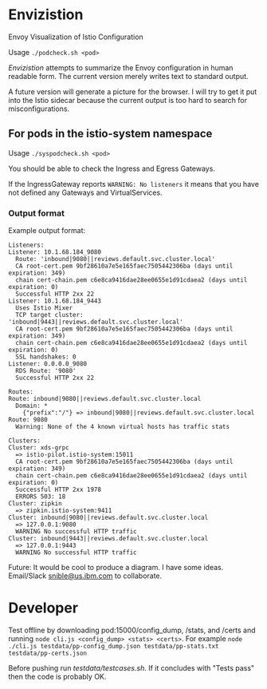 # Envizistion

Envoy Visualization of Istio Configuration

Usage `./podcheck.sh <pod>`

*Envizistion* attempts to summarize the Envoy configuration in human readable form.  The
current version merely writes text to standard output.

A future version will generate a picture for the browser.  I will try to get it put into the Istio sidecar because the current output is too hard to search for misconfigurations.

## For pods in the istio-system namespace

Usage `./syspodcheck.sh <pod>`

You should be able to check the Ingress and Egress Gateways.

If the IngressGateway reports `WARNING: No listeners` it means that you
have not defined any Gateways and VirtualServices. 

### Output format

Example output format:

```
Listeners:
Listener: 10.1.68.184_9080
  Route: 'inbound|9080||reviews.default.svc.cluster.local'
  CA root-cert.pem 9bf28610a7e5e165faec7505442306ba (days until expiration: 349)
  chain cert-chain.pem c6e8ca9416dae28ee0655e1d91cdaea2 (days until expiration: 0)
  Successful HTTP 2xx 22
Listener: 10.1.68.184_9443
  Uses Istio Mixer
  TCP target cluster: 'inbound|9443||reviews.default.svc.cluster.local'
  CA root-cert.pem 9bf28610a7e5e165faec7505442306ba (days until expiration: 349)
  chain cert-chain.pem c6e8ca9416dae28ee0655e1d91cdaea2 (days until expiration: 0)
  SSL handshakes: 0
Listener: 0.0.0.0_9080
  RDS Route: '9080'
  Successful HTTP 2xx 22

Routes:
Route: inbound|9080||reviews.default.svc.cluster.local
  Domain: *
    {"prefix":"/"} => inbound|9080||reviews.default.svc.cluster.local
Route: 9080
  Warning: None of the 4 known virtual hosts has traffic stats

Clusters:
Cluster: xds-grpc
  => istio-pilot.istio-system:15011
  CA root-cert.pem 9bf28610a7e5e165faec7505442306ba (days until expiration: 349)
  chain cert-chain.pem c6e8ca9416dae28ee0655e1d91cdaea2 (days until expiration: 0)
  Successful HTTP 2xx 1978
  ERRORS 503: 18
Cluster: zipkin
  => zipkin.istio-system:9411
Cluster: inbound|9080||reviews.default.svc.cluster.local
  => 127.0.0.1:9080
  WARNING No successful HTTP traffic
Cluster: inbound|9443||reviews.default.svc.cluster.local
  => 127.0.0.1:9443
  WARNING No successful HTTP traffic
```

Future: It would be cool to produce a diagram.  I have some ideas.
Email/Slack snible@us.ibm.com to collaborate.

# Developer

Test offline by downloading pod:15000/config_dump, /stats, and /certs and running `node cli.js <config_dump> <stats> <certs>`.  For example `node ./cli.js testdata/pp-config_dump.json testdata/pp-stats.txt testdata/pp-certs.json`

Before pushing run _testdata/testcases.sh_.  If it concludes with "Tests pass" then the code is probably OK.
